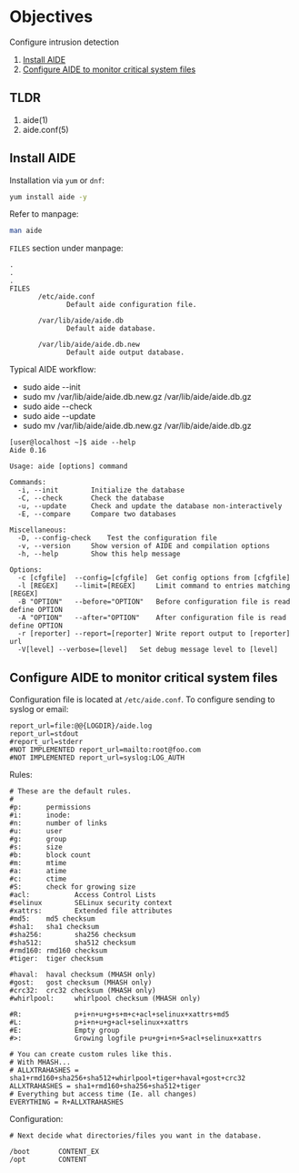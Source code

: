 # Objectives

Configure intrusion detection
1. [Install AIDE](#install-aide)
2. [Configure AIDE to monitor critical system files](#configure-aide-to-monitor-critical-system-files)

## TLDR
1. aide(1)
2. aide.conf(5)

## Install AIDE

Installation via `yum` or `dnf`:
```bash
yum install aide -y
```

Refer to manpage: 
```bash
man aide
```

`FILES` section under manpage:
```
.
.
.
FILES
       /etc/aide.conf
              Default aide configuration file.

       /var/lib/aide/aide.db
              Default aide database.

       /var/lib/aide/aide.db.new
              Default aide output database.

```

Typical AIDE workflow:
- sudo aide --init
- sudo mv /var/lib/aide/aide.db.new.gz /var/lib/aide/aide.db.gz 
- sudo aide --check
- sudo aide --update
- sudo mv /var/lib/aide/aide.db.new.gz /var/lib/aide/aide.db.gz 

```
[user@localhost ~]$ aide --help
Aide 0.16 

Usage: aide [options] command

Commands:
  -i, --init		Initialize the database
  -C, --check		Check the database
  -u, --update		Check and update the database non-interactively
  -E, --compare		Compare two databases

Miscellaneous:
  -D, --config-check	Test the configuration file
  -v, --version		Show version of AIDE and compilation options
  -h, --help		Show this help message

Options:
  -c [cfgfile]	--config=[cfgfile]	Get config options from [cfgfile]
  -l [REGEX]	--limit=[REGEX]		Limit command to entries matching [REGEX]
  -B "OPTION"	--before="OPTION"	Before configuration file is read define OPTION
  -A "OPTION"	--after="OPTION"	After configuration file is read define OPTION
  -r [reporter]	--report=[reporter]	Write report output to [reporter] url
  -V[level]	--verbose=[level]	Set debug message level to [level]
```


## Configure AIDE to monitor critical system files

Configuration file is located at `/etc/aide.conf`. To configure sending to syslog or email:
```
report_url=file:@@{LOGDIR}/aide.log
report_url=stdout
#report_url=stderr
#NOT IMPLEMENTED report_url=mailto:root@foo.com
#NOT IMPLEMENTED report_url=syslog:LOG_AUTH
```

Rules:
```
# These are the default rules.
#
#p:      permissions
#i:      inode:
#n:      number of links
#u:      user
#g:      group
#s:      size
#b:      block count
#m:      mtime
#a:      atime
#c:      ctime
#S:      check for growing size
#acl:           Access Control Lists
#selinux        SELinux security context
#xattrs:        Extended file attributes
#md5:    md5 checksum
#sha1:   sha1 checksum
#sha256:        sha256 checksum
#sha512:        sha512 checksum
#rmd160: rmd160 checksum
#tiger:  tiger checksum

#haval:  haval checksum (MHASH only)
#gost:   gost checksum (MHASH only)
#crc32:  crc32 checksum (MHASH only)
#whirlpool:     whirlpool checksum (MHASH only)

#R:             p+i+n+u+g+s+m+c+acl+selinux+xattrs+md5
#L:             p+i+n+u+g+acl+selinux+xattrs
#E:             Empty group
#>:             Growing logfile p+u+g+i+n+S+acl+selinux+xattrs

# You can create custom rules like this.
# With MHASH...
# ALLXTRAHASHES = sha1+rmd160+sha256+sha512+whirlpool+tiger+haval+gost+crc32
ALLXTRAHASHES = sha1+rmd160+sha256+sha512+tiger
# Everything but access time (Ie. all changes)
EVERYTHING = R+ALLXTRAHASHES
```
Configuration:
```
# Next decide what directories/files you want in the database.

/boot       CONTENT_EX
/opt        CONTENT
```
